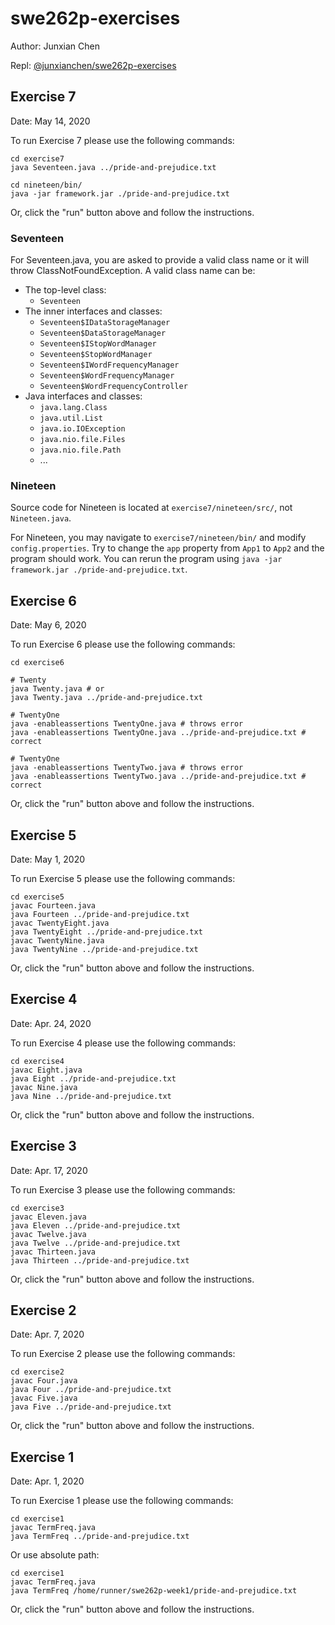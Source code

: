 # swe262p-exercises

Author: Junxian Chen

Repl: [@junxianchen/swe262p-exercises](https://repl.it/@junxianchen/swe262p-exercises)

## Exercise 7

Date: May 14, 2020

To run Exercise 7 please use the following commands:

```shell
cd exercise7
java Seventeen.java ../pride-and-prejudice.txt

cd nineteen/bin/
java -jar framework.jar ./pride-and-prejudice.txt
```

Or, click the "run" button above and follow the instructions.

### Seventeen

For Seventeen.java, you are asked to provide a valid class name or it will throw ClassNotFoundException. A valid class name can be:

- The top-level class:
  - `Seventeen`
- The inner interfaces and classes:
  - `Seventeen$IDataStorageManager`
  - `Seventeen$DataStorageManager`
  - `Seventeen$IStopWordManager`
  - `Seventeen$StopWordManager`
  - `Seventeen$IWordFrequencyManager`
  - `Seventeen$WordFrequencyManager`
  - `Seventeen$WordFrequencyController`
- Java interfaces and classes:
  - `java.lang.Class`
  - `java.util.List`
  - `java.io.IOException`
  - `java.nio.file.Files`
  - `java.nio.file.Path`
  - ...
  
### Nineteen

Source code for Nineteen is located at `exercise7/nineteen/src/`, not `Nineteen.java`.

For Nineteen, you may navigate to `exercise7/nineteen/bin/` and modify `config.properties`. Try to change the `app` property from `App1` to `App2` and the program should work. You can rerun the program using `java -jar framework.jar ./pride-and-prejudice.txt`.

## Exercise 6

Date: May 6, 2020

To run Exercise 6 please use the following commands:
```shell
cd exercise6

# Twenty
java Twenty.java # or
java Twenty.java ../pride-and-prejudice.txt

# TwentyOne
java -enableassertions TwentyOne.java # throws error
java -enableassertions TwentyOne.java ../pride-and-prejudice.txt # correct

# TwentyOne
java -enableassertions TwentyTwo.java # throws error
java -enableassertions TwentyTwo.java ../pride-and-prejudice.txt # correct
```

Or, click the "run" button above and follow the instructions.

## Exercise 5

Date: May 1, 2020

To run Exercise 5 please use the following commands:
```
cd exercise5
javac Fourteen.java
java Fourteen ../pride-and-prejudice.txt
javac TwentyEight.java
java TwentyEight ../pride-and-prejudice.txt
javac TwentyNine.java
java TwentyNine ../pride-and-prejudice.txt
```

Or, click the "run" button above and follow the instructions.

## Exercise 4

Date: Apr. 24, 2020

To run Exercise 4 please use the following commands:
```
cd exercise4
javac Eight.java
java Eight ../pride-and-prejudice.txt
javac Nine.java
java Nine ../pride-and-prejudice.txt
```

Or, click the "run" button above and follow the instructions.

## Exercise 3

Date: Apr. 17, 2020

To run Exercise 3 please use the following commands:
```
cd exercise3
javac Eleven.java
java Eleven ../pride-and-prejudice.txt
javac Twelve.java
java Twelve ../pride-and-prejudice.txt
javac Thirteen.java
java Thirteen ../pride-and-prejudice.txt
```

Or, click the "run" button above and follow the instructions.

## Exercise 2

Date: Apr. 7, 2020

To run Exercise 2 please use the following commands:
```
cd exercise2
javac Four.java
java Four ../pride-and-prejudice.txt
javac Five.java
java Five ../pride-and-prejudice.txt
```

Or, click the "run" button above and follow the instructions.

## Exercise 1

Date: Apr. 1, 2020

To run Exercise 1 please use the following commands:
```
cd exercise1
javac TermFreq.java
java TermFreq ../pride-and-prejudice.txt
```

Or use absolute path:
```
cd exercise1
javac TermFreq.java
java TermFreq /home/runner/swe262p-week1/pride-and-prejudice.txt
```

Or, click the "run" button above and follow the instructions.
